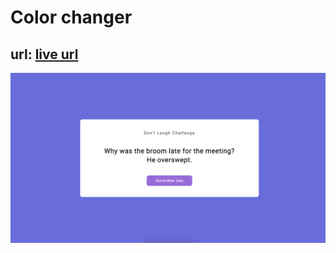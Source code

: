 # Color changer

 ## url: [live url](https://js-jokes-generator-api.netlify.app)

 ![Alt text](/Image/Project.png)